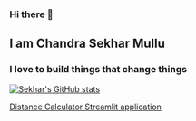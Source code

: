 ### Hi there 👋

## I am Chandra Sekhar Mullu
### I love to build things that change things

[![Sekhar's GitHub stats](https://github-readme-stats.vercel.app/api?username=iamknownstranger&show_icons=true)](https://github.com/anuraghazra/github-readme-stats)

[Distance Calculator Streamlit application](https://share.streamlit.io/iamknownstranger/distance_calculator/main/app.py "Distance Calculator Streamlit app")

<!--
**iamknownstranger/iamknownstranger** is a ✨ _special_ ✨ repository because its `README.md` (this file) appears on your GitHub profile.

Here are some ideas to get you started:

- 🔭 I’m currently working on ...
- 🌱 I’m currently learning ...
- 👯 I’m looking to collaborate on ...
- 🤔 I’m looking for help with ...
- 💬 Ask me about ...
- 📫 How to reach me: ...
- 😄 Pronouns: ...
- ⚡ Fun fact: ...
-->
